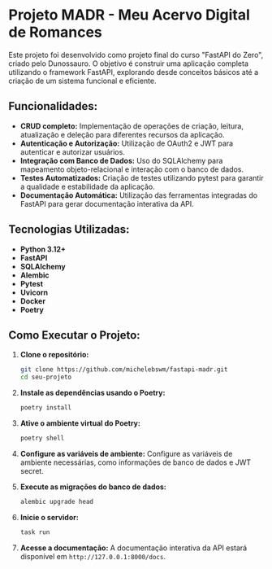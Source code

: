 # Projeto MADR - Meu Acervo Digital de Romances

Este projeto foi desenvolvido como projeto final do curso "FastAPI do Zero", criado pelo Dunossauro. O objetivo é construir uma aplicação completa utilizando o framework FastAPI, explorando desde conceitos básicos até a criação de um sistema funcional e eficiente.

## Funcionalidades:

- **CRUD completo:** Implementação de operações de criação, leitura, atualização e deleção para diferentes recursos da aplicação.
- **Autenticação e Autorização:** Utilização de OAuth2 e JWT para autenticar e autorizar usuários.
- **Integração com Banco de Dados:** Uso do SQLAlchemy para mapeamento objeto-relacional e interação com o banco de dados.
- **Testes Automatizados:** Criação de testes utilizando pytest para garantir a qualidade e estabilidade da aplicação.
- **Documentação Automática:** Utilização das ferramentas integradas do FastAPI para gerar documentação interativa da API.

## Tecnologias Utilizadas:

- **Python 3.12+**
- **FastAPI**
- **SQLAlchemy**
- **Alembic**
- **Pytest**
- **Uvicorn**
- **Docker**
- **Poetry**

## Como Executar o Projeto:

1. **Clone o repositório:**
    ```bash
    git clone https://github.com/michelebswm/fastapi-madr.git
    cd seu-projeto
    ```

2. **Instale as dependências usando o Poetry:**
    ```bash
    poetry install
    ```

3. **Ative o ambiente virtual do Poetry:**
    ```bash
    poetry shell
    ```

4. **Configure as variáveis de ambiente:**
    Configure as variáveis de ambiente necessárias, como informações de banco de dados e JWT secret.

5. **Execute as migrações do banco de dados:**
    ```bash
    alembic upgrade head
    ```

6. **Inicie o servidor:**
    ```bash
    task run
    ```

7. **Acesse a documentação:**
    A documentação interativa da API estará disponível em `http://127.0.0.1:8000/docs`.

